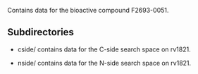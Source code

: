Contains data for the bioactive compound F2693-0051.

## Subdirectories

- cside/ contains data for the C-side search space on rv1821.

- nside/ contains data for the N-side search space on rv1821.

